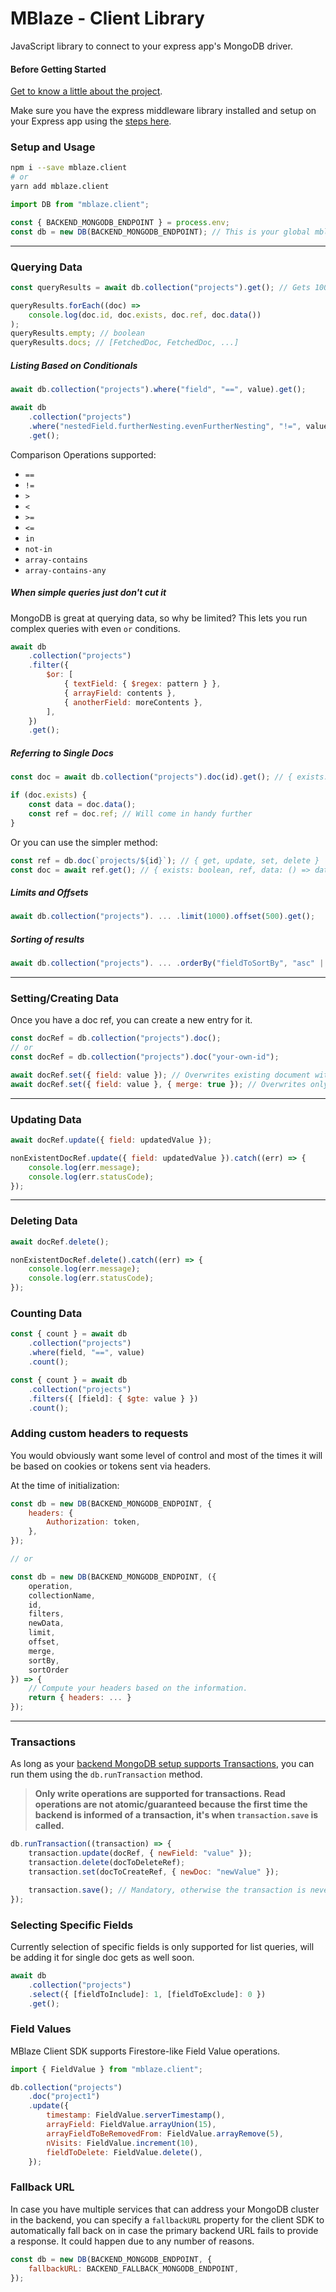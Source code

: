 # MBlaze - Client Library

JavaScript library to connect to your express app's MongoDB driver.

#### Before Getting Started

[Get to know a little about the project](https://github.com/deve-sh/MBlaze#readme).

Make sure you have the express middleware library installed and setup on your Express app using the [steps here](https://npmjs.com/package/mblaze.express).

### Setup and Usage

```bash
npm i --save mblaze.client
# or
yarn add mblaze.client
```

```javascript
import DB from "mblaze.client";

const { BACKEND_MONGODB_ENDPOINT } = process.env;
const db = new DB(BACKEND_MONGODB_ENDPOINT); // This is your global mblaze instance
```

---

### Querying Data

```javascript
const queryResults = await db.collection("projects").get(); // Gets 100 documents from the collection by default.

queryResults.forEach((doc) =>
	console.log(doc.id, doc.exists, doc.ref, doc.data())
);
queryResults.empty; // boolean
queryResults.docs; // [FetchedDoc, FetchedDoc, ...]
```

##### Listing Based on Conditionals

```javascript
await db.collection("projects").where("field", "==", value).get();

await db
	.collection("projects")
	.where("nestedField.furtherNesting.evenFurtherNesting", "!=", value)
	.get();
```

Comparison Operations supported:

- `==`
- `!=`
- `>`
- `<`
- `>=`
- `<=`
- `in`
- `not-in`
- `array-contains`
- `array-contains-any`

##### When simple queries just don't cut it

MongoDB is great at querying data, so why be limited? This lets you run complex queries with even `or` conditions.

```javascript
await db
	.collection("projects")
	.filter({
		$or: [
			{ textField: { $regex: pattern } },
			{ arrayField: contents },
			{ anotherField: moreContents },
		],
	})
	.get();
```

##### Referring to Single Docs

```javascript
const doc = await db.collection("projects").doc(id).get(); // { exists: boolean, ref, data: () => data, id: string }

if (doc.exists) {
	const data = doc.data();
	const ref = doc.ref; // Will come in handy further
}
```

Or you can use the simpler method:

```javascript
const ref = db.doc(`projects/${id}`); // { get, update, set, delete }
const doc = await ref.get(); // { exists: boolean, ref, data: () => data, id: string }
```

##### Limits and Offsets

```javascript
await db.collection("projects"). ... .limit(1000).offset(500).get();
```

##### Sorting of results

```javascript
await db.collection("projects"). ... .orderBy("fieldToSortBy", "asc" | "desc");
```

---

### Setting/Creating Data

Once you have a doc ref, you can create a new entry for it.

```javascript
const docRef = db.collection("projects").doc();
// or
const docRef = db.collection("projects").doc("your-own-id");

await docRef.set({ field: value }); // Overwrites existing document with the same id.
await docRef.set({ field: value }, { merge: true }); // Overwrites only the fields specified in case a doc with the id already exists.
```

---

### Updating Data

```javascript
await docRef.update({ field: updatedValue });

nonExistentDocRef.update({ field: updatedValue }).catch((err) => {
	console.log(err.message);
	console.log(err.statusCode);
});
```

---

### Deleting Data

```javascript
await docRef.delete();

nonExistentDocRef.delete().catch((err) => {
	console.log(err.message);
	console.log(err.statusCode);
});
```

### Counting Data

```javascript
const { count } = await db
	.collection("projects")
	.where(field, "==", value)
	.count();

const { count } = await db
	.collection("projects")
	.filters({ [field]: { $gte: value } })
	.count();
```

### Adding custom headers to requests

You would obviously want some level of control and most of the times it will be based on cookies or tokens sent via headers.

At the time of initialization:

```javascript
const db = new DB(BACKEND_MONGODB_ENDPOINT, {
	headers: {
		Authorization: token,
	},
});

// or

const db = new DB(BACKEND_MONGODB_ENDPOINT, ({
	operation,
	collectionName,
	id,
	filters,
	newData,
	limit,
	offset,
	merge,
	sortBy,
	sortOrder
}) => {
	// Compute your headers based on the information.
	return { headers: ... }
});
```

---

### Transactions

As long as your [backend MongoDB setup supports Transactions](https://github.com/deve-sh/MBlaze/tree/main/library/express#transactions), you can run them using the `db.runTransaction` method.

> **Only write operations are supported for transactions. Read operations are not atomic/guaranteed because the first time the backend is informed of a transaction, it's when `transaction.save` is called.**

```javascript
db.runTransaction((transaction) => {
	transaction.update(docRef, { newField: "value" });
	transaction.delete(docToDeleteRef);
	transaction.set(docToCreateRef, { newDoc: "newValue" });

	transaction.save(); // Mandatory, otherwise the transaction is never registered.
});
```

### Selecting Specific Fields

Currently selection of specific fields is only supported for list queries, will be adding it for single doc gets as well soon.

```javascript
await db
	.collection("projects")
	.select({ [fieldToInclude]: 1, [fieldToExclude]: 0 })
	.get();
```

### Field Values

MBlaze Client SDK supports Firestore-like Field Value operations.

```javascript
import { FieldValue } from "mblaze.client";

db.collection("projects")
	.doc("project1")
	.update({
		timestamp: FieldValue.serverTimestamp(),
		arrayField: FieldValue.arrayUnion(15),
		arrayFieldToBeRemovedFrom: FieldValue.arrayRemove(5),
		nVisits: FieldValue.increment(10),
		fieldToDelete: FieldValue.delete(),
	});
```

### Fallback URL

In case you have multiple services that can address your MongoDB cluster in the backend, you can specify a `fallbackURL` property for the client SDK to automatically fall back on in case the primary backend URL fails to provide a response. It could happen due to any number of reasons.

```javascript
const db = new DB(BACKEND_MONGODB_ENDPOINT, {
	fallbackURL: BACKEND_FALLBACK_MONGODB_ENDPOINT,
});
```
